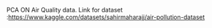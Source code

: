 PCA ON Air Quality data.
Link for dataset :https://www.kaggle.com/datasets/sahirmaharajj/air-pollution-dataset
